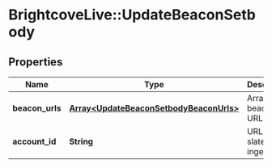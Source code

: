 # BrightcoveLive::UpdateBeaconSetbody

## Properties
Name | Type | Description | Notes
------------ | ------------- | ------------- | -------------
**beacon_urls** | [**Array&lt;UpdateBeaconSetbodyBeaconUrls&gt;**](UpdateBeaconSetbodyBeaconUrls.md) | Array of beacon URLs | 
**account_id** | **String** | URL for the slate to ingest | [optional] 



